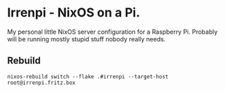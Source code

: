 # Irrenpi - NixOS on a Pi.
My personal little NixOS server configuration for a Raspberry Pi. Probably will be running mostly stupid stuff nobody really needs.

## Rebuild
`nixos-rebuild switch --flake .#irrenpi --target-host root@irrenpi.fritz.box`
